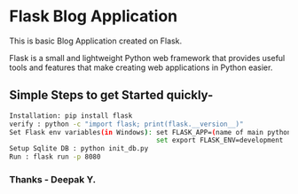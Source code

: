 # Flask Blog Application
This is basic Blog Application created on Flask.

Flask is a small and lightweight Python web framework that provides useful tools and features that make creating web applications in Python easier.

## Simple Steps to get Started quickly-

```bash
Installation: pip install flask
verify : python -c "import flask; print(flask.__version__)"
Set Flask env variables(in Windows): set FLASK_APP=(name of main python file i.e. main)
                                     set export FLASK_ENV=development
Setup Sqlite DB : python init_db.py
Run : flask run -p 8080
```

### Thanks - Deepak Y.
